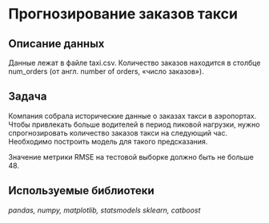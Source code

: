 # Прогнозирование заказов такси

## Описание данных

Данные лежат в файле taxi.csv. Количество заказов находится в столбце num_orders (от англ. number of orders, «число заказов»).
## Задача

Компания собрала исторические данные о заказах такси в аэропортах. Чтобы привлекать больше водителей в период пиковой нагрузки, нужно спрогнозировать количество заказов такси на следующий час. Необходимо построить модель для такого предсказания.

Значение метрики RMSE на тестовой выборке должно быть не больше 48.

## Используемые библиотеки
*pandas, numpy, matplotlib, statsmodels sklearn, catboost*
